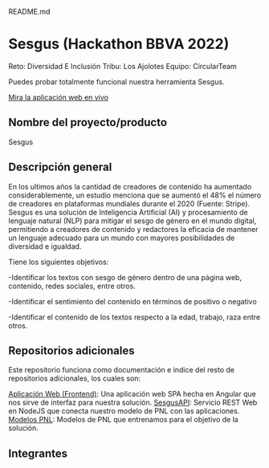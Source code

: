 README.md
# Sesgus (Hackathon BBVA 2022)

Reto: Diversidad E Inclusión 
Tribu: Los Ajolotes
Equipo: CircularTeam

Puedes probar totalmente funcional nuestra herramienta Sesgus.

 [Mira la aplicación web en vivo](https://sesgus.xyz)


## Nombre del proyecto/producto

Sesgus

## Descripción general

En los ultimos años la cantidad de creadores de contenido ha aumentado considerablemente, un estudio menciona que se aumentó el 48% el número de creadores en plataformas mundiales durante el 2020 (Fuente: Stripe). Sesgus es una solución de Inteligencia Artificial (AI) y procesamiento de lenguaje natural (NLP) para mitigar el sesgo de género en el mundo digital, permitiendo a creadores de contenido y redactores la eficacia de mantener un lenguaje adecuado para un mundo con mayores posibilidades de diversidad e igualdad.

Tiene los siguientes objetivos:

-Identificar los textos con sesgo de género dentro de una página web, contenido, redes sociales, entre otros.

-Identificar el sentimiento del contenido en términos de positivo o negativo

-Identificar el contenido de los textos respecto a la edad, trabajo, raza entre otros.

## Repositorios adicionales 

Este repositorio funciona como documentación e indice del resto de repositorios adicionales, los cuales son: 

[Aplicación Web (Frontend)](https://github.com/brayancruces/sesgus-webapp-frontend): Una aplicación web SPA hecha en Angular que nos sirve de interfaz para nuestra solución.
[SesgusAPI](https://github.com/brayancruces/sesgus-backend): Servicio REST Web en NodeJS que conecta nuestro modelo de PNL con las aplicaciones.
[Modelos PNL](https://github.com/brayancruces/sesgus-modelos-pnl): Modelos de PNL que entrenamos para el objetivo de la solución.

## Integrantes
